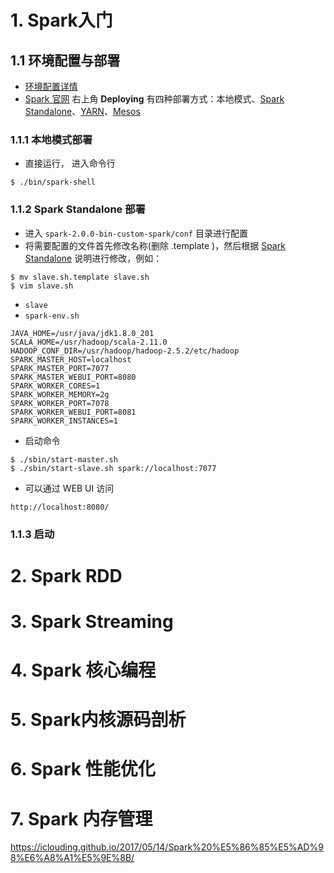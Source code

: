 # 1. Spark入门

## 1.1 环境配置与部署

- [环境配置详情](../环境配置.md)
- [Spark 官网](https://spark.apache.org/docs/2.0.0/) 右上角 **Deploying** 有四种部署方式：本地模式、[Spark Standalone](https://spark.apache.org/docs/2.0.0/spark-standalone.html)、[YARN](https://spark.apache.org/docs/2.0.0/running-on-yarn.html)、[Mesos](https://spark.apache.org/docs/2.0.0/running-on-mesos.html)

### 1.1.1 本地模式部署

- 直接运行， 进入命令行

```shell
$ ./bin/spark-shell
```

### 1.1.2 Spark Standalone 部署

- 进入 `spark-2.0.0-bin-custom-spark/conf` 目录进行配置
- 将需要配置的文件首先修改名称(删除 .template )，然后根据 [Spark Standalone](https://spark.apache.org/docs/2.0.0/spark-standalone.html) 说明进行修改，例如：

```shell
$ mv slave.sh.template slave.sh
$ vim slave.sh
```

- `slave`
- `spark-env.sh`

```shell
JAVA_HOME=/usr/java/jdk1.8.0_201
SCALA_HOME=/usr/hadoop/scala-2.11.0
HADOOP_CONF_DIR=/usr/hadoop/hadoop-2.5.2/etc/hadoop
SPARK_MASTER_HOST=localhost
SPARK_MASTER_PORT=7077
SPARK_MASTER_WEBUI_PORT=8080
SPARK_WORKER_CORES=1
SPARK_WORKER_MEMORY=2g
SPARK_WORKER_PORT=7078
SPARK_WORKER_WEBUI_PORT=8081
SPARK_WORKER_INSTANCES=1
```

- 启动命令

```shell
$ ./sbin/start-master.sh 
$ ./sbin/start-slave.sh spark://localhost:7077
```

- 可以通过 WEB UI 访问

```shell
http://localhost:8080/
```



### 1.1.3 启动



# 2. Spark RDD

# 3. Spark Streaming

# 4. Spark 核心编程

# 5. Spark内核源码剖析

# 6. Spark 性能优化

# 7. Spark 内存管理

<https://iclouding.github.io/2017/05/14/Spark%20%E5%86%85%E5%AD%98%E6%A8%A1%E5%9E%8B/>

